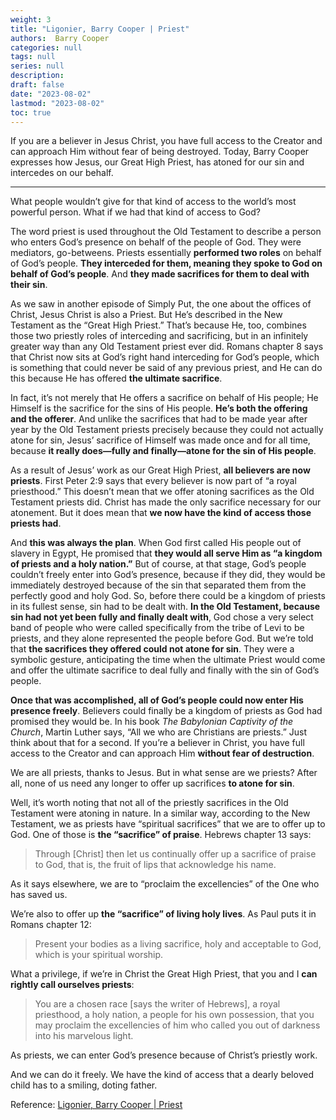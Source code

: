 ```yaml
---
weight: 3
title: "Ligonier, Barry Cooper | Priest"
authors:  Barry Cooper
categories: null
tags: null
series: null
description: 
draft: false
date: "2023-08-02"
lastmod: "2023-08-02"
toc: true
---
```

If you are a believer in Jesus Christ, you have full access to the Creator and can approach Him without fear of being destroyed. Today, Barry Cooper expresses how Jesus, our Great High Priest, has atoned for our sin and intercedes on our behalf.
<!--more-->
---




What people wouldn’t give for that kind of access to the world’s most powerful person. What if we had that kind of access to God?

The word priest is used throughout the Old Testament to describe a person who enters God’s presence on behalf of the people of God. They were mediators, go-betweens. Priests essentially <b>performed two roles</b> on behalf of God’s people. <b>They interceded for them, meaning they spoke to God on behalf of God’s people</b>. And <b>they made sacrifices for them to deal with their sin</b>.

As we saw in another episode of Simply Put, the one about the offices of Christ, Jesus Christ is also a Priest. But He’s described in the New Testament as the “Great High Priest.” That’s because He, too, combines those two priestly roles of interceding and sacrificing, but in an infinitely greater way than any Old Testament priest ever did. Romans chapter 8 says that Christ now sits at God’s right hand interceding for God’s people, which is something that could never be said of any previous priest, and He can do this because He has offered <b>the ultimate sacrifice</b>.

In fact, it’s not merely that He offers a sacrifice on behalf of His people; He Himself is the sacrifice for the sins of His people. <b>He’s both the offering and the offerer</b>. And unlike the sacrifices that had to be made year after year by the Old Testament priests precisely because they could not actually atone for sin, Jesus’ sacrifice of Himself was made once and for all time, because <b>it really does—fully and finally—atone for the sin of His people</b>.

As a result of Jesus’ work as our Great High Priest, <b>all believers are now priests</b>. First Peter 2:9 says that every believer is now part of “a royal priesthood.” This doesn’t mean that we offer atoning sacrifices as the Old Testament priests did. Christ has made the only sacrifice necessary for our atonement. But it does mean that <b>we now have the kind of access those priests had</b>.

And <b>this was always the plan</b>. When God first called His people out of slavery in Egypt, He promised that <b>they would all serve Him as “a kingdom of priests and a holy nation.”</b> But of course, at that stage, God’s people couldn’t freely enter into God’s presence, because if they did, they would be immediately destroyed because of the sin that separated them from the perfectly good and holy God. So, before there could be a kingdom of priests in its fullest sense, sin had to be dealt with. <b>In the Old Testament, because sin had not yet been fully and finally dealt with</b>, God chose a very select band of people who were called specifically from the tribe of Levi to be priests, and they alone represented the people before God. But we’re told that <b>the sacrifices they offered could not atone for sin</b>. They were a symbolic gesture, anticipating the time when the ultimate Priest would come and offer the ultimate sacrifice to deal fully and finally with the sin of God’s people. 

<b>Once that was accomplished, all of God’s people could now enter His presence freely</b>. Believers could finally be a kingdom of priests as God had promised they would be. In his book <i>The Babylonian Captivity of the Church</i>, Martin Luther says, “All we who are Christians are priests.” Just think about that for a second. If you’re a believer in Christ, you have full access to the Creator and can approach Him <b>without fear of destruction</b>.

We are all priests, thanks to Jesus. But in what sense are we priests? After all, none of us need any longer to offer up sacrifices <b>to atone for sin</b>.

Well, it’s worth noting that not all of the priestly sacrifices in the Old Testament were atoning in nature. In a similar way, according to the New Testament, we as priests have “spiritual sacrifices” that we are to offer up to God. One of those is <b>the “sacrifice” of praise</b>. Hebrews chapter 13 says:

>Through [Christ] then let us continually offer up a sacrifice of praise to God, that is, the fruit of lips that acknowledge his name.

As it says elsewhere, we are to “proclaim the excellencies” of the One who has saved us.

We’re also to offer up <b>the “sacrifice” of living holy lives</b>. As Paul puts it in Romans chapter 12:

>Present your bodies as a living sacrifice, holy and acceptable to God, which is your spiritual worship.

What a privilege, if we’re in Christ the Great High Priest, that you and I <b>can rightly call ourselves priests</b>:

>You are a chosen race [says the writer of Hebrews], a royal priesthood, a holy nation, a people for his own possession, that you may proclaim the excellencies of him who called you out of darkness into his marvelous light.

As priests, we can enter God’s presence because of Christ’s priestly work.

And we can do it freely. We have the kind of access that a dearly beloved child has to a smiling, doting father.


Reference: <a href = "https://www.ligonier.org/podcasts/simply-put/priest" target="_blank" rel="noopener noreferrer">Ligonier, Barry Cooper | Priest</a>